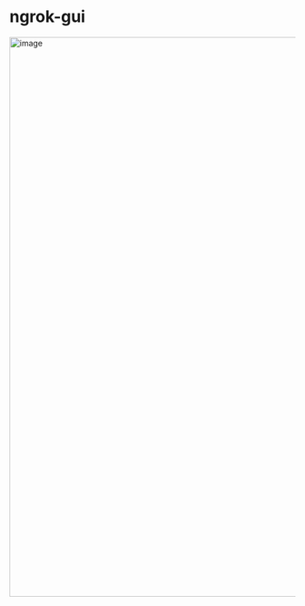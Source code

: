 # ngrok-gui


<img width="1279" height="984" alt="image" src="https://github.com/user-attachments/assets/8396b56c-837a-406d-bfe7-a357a011cf27" />
